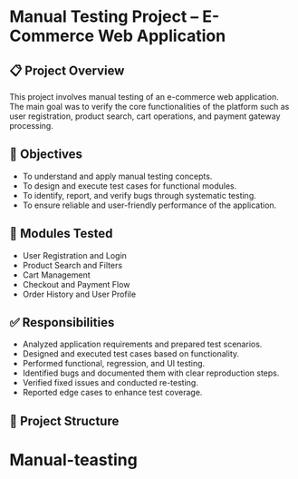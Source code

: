 # Manual Testing Project – E-Commerce Web Application

## 📋 Project Overview
This project involves manual testing of an e-commerce web application. The main goal was to verify the core functionalities of the platform such as user registration, product search, cart operations, and payment gateway processing.

## 🎯 Objectives
- To understand and apply manual testing concepts.
- To design and execute test cases for functional modules.
- To identify, report, and verify bugs through systematic testing.
- To ensure reliable and user-friendly performance of the application.

## 🧪 Modules Tested
- User Registration and Login
- Product Search and Filters
- Cart Management
- Checkout and Payment Flow
- Order History and User Profile

## ✅ Responsibilities
- Analyzed application requirements and prepared test scenarios.
- Designed and executed test cases based on functionality.
- Performed functional, regression, and UI testing.
- Identified bugs and documented them with clear reproduction steps.
- Verified fixed issues and conducted re-testing.
- Reported edge cases to enhance test coverage.

## 📁 Project Structure
# Manual-teasting
